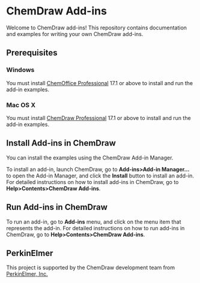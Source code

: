 # ChemDraw Add-ins
Welcome to ChemDraw add-ins! This repository contains documentation and examples for writing your own ChemDraw add-ins.

## Prerequisites

### Windows

You must install [ChemOffice Professional](http://www.cambridgesoft.com/Ensemble_for_Chemistry/ChemOffice/ChemOfficeProfessional/Default.aspx) 17.1 or above to install and run the add-in examples.

### Mac OS X

You must install [ChemDraw Professional](https://www.cambridgesoft.com/Ensemble_for_Chemistry/ChemDraw/ChemDrawProfessional/Default.aspx) 17.1 or above to install and run the add-in examples.

## Install Add-ins in ChemDraw

You can install the examples using the ChemDraw Add-in Manager.

To install an add-in, launch ChemDraw, go to **Add-ins>Add-in Manager...** to open the Add-in Manager, and click the **Install** button to install an add-in. For detailed instructions on how to install add-ins in ChemDraw, go to **Help>Contents>ChemDraw Add-ins**.

## Run Add-ins in ChemDraw

To run an add-in, go to **Add-ins** menu, and click on the menu item that represents the add-in. For detailed instructions on how to run add-ins in ChemDraw, go to **Help>Contents>ChemDraw Add-ins**.

## PerkinElmer

This project is supported by the ChemDraw development team from [PerkinElmer, Inc.](www.perkinelmer.com)